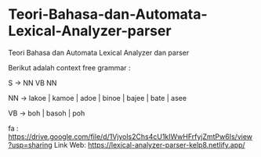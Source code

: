 # Teori-Bahasa-dan-Automata-Lexical-Analyzer-parser
Teori Bahasa dan Automata Lexical Analyzer dan parser

Berikut adalah context free grammar : 

S    → NN VB NN 

NN → lakoe | kamoe | adoe | binoe | bajee | bate | asee 

VB → boh | basoh | poh 

fa : https://drive.google.com/file/d/1Vjyols2Chs4cU1kIWwHFrfyjZmtPw6Is/view?usp=sharing
Link Web: https://lexical-analyzer-parser-kelp8.netlify.app/
